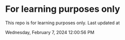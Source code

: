 # For learning purposes only
This repo is for learning purposes only.
Last updated at

Wednesday, February 7, 2024 12:00:56 PM

